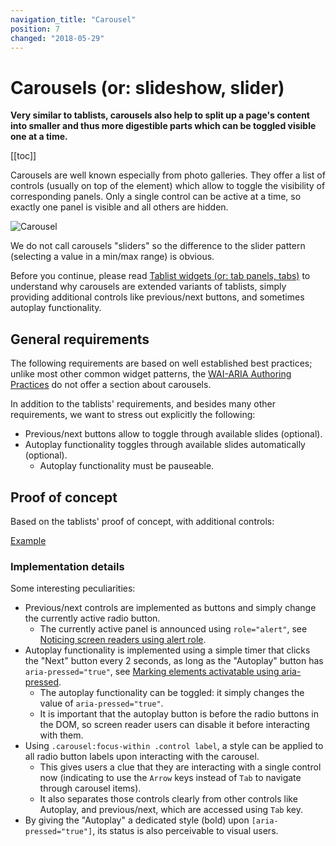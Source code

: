 ```yaml
---
navigation_title: "Carousel"
position: 7
changed: "2018-05-29"
---
```


# Carousels (or: slideshow, slider)

**Very similar to tablists, carousels also help to split up a page's content into smaller and thus more digestible parts which can be toggled visible one at a time.**

[[toc]]

Carousels are well known especially from photo galleries. They offer a list of controls (usually on top of the element) which allow to toggle the visibility of corresponding panels. Only a single control can be active at a time, so exactly one panel is visible and all others are hidden.

![Carousel](_media/carousel.png)

We do not call carousels "sliders" so the difference to the slider pattern (selecting a value in a min/max range) is obvious.

Before you continue, please read [Tablist widgets (or: tab panels, tabs)](/examples/widgets/tablists) to understand why carousels are extended variants of tablists, simply providing additional controls like previous/next buttons, and sometimes autoplay functionality.

## General requirements

The following requirements are based on well established best practices; unlike most other common widget patterns, the [WAI-ARIA Authoring Practices](https://www.w3.org/TR/wai-aria-practices/) do not offer a section about carousels.

In addition to the tablists' requirements, and besides many other requirements, we want to stress out explicitly the following:

- Previous/next buttons allow to toggle through available slides (optional).
- Autoplay functionality toggles through available slides automatically (optional).
    - Autoplay functionality must be pauseable.

## Proof of concept

Based on the tablists' proof of concept, with additional controls:

[Example](_examples/carousel-with-radio-buttons)

### Implementation details

Some interesting peculiarities:

- Previous/next controls are implemented as buttons and simply change the currently active radio button.
    - The currently active panel is announced using `role="alert"`, see [Noticing screen readers using alert role](/examples/sensible-aria-usage/alert).
- Autoplay functionality is implemented using a simple timer that clicks the "Next" button every 2 seconds, as long as the "Autoplay" button has `aria-pressed="true"`, see [Marking elements activatable using aria-pressed](/examples/sensible-aria-usage/pressed).
    - The autoplay functionality can be toggled: it simply changes the value of `aria-pressed="true"`.
    - It is important that the autoplay button is before the radio buttons in the DOM, so screen reader users can disable it before interacting with them.
- Using `.carousel:focus-within .control label`, a style can be applied to all radio button labels upon interacting with the carousel.
    - This gives users a clue that they are interacting with a single control now (indicating to use the `Arrow` keys instead of `Tab` to navigate through carousel items).
    - It also separates those controls clearly from other controls like Autoplay, and previous/next, which are accessed using `Tab` key.
- By giving the "Autoplay" a dedicated style (bold) upon `[aria-pressed="true"]`, its status is also perceivable to visual users.
